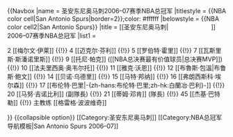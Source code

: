 {{Navbox
|name = 圣安东尼奥马刺2006–07赛季NBA总冠军
|titlestyle = {{NBA color cell|San Antonio Spurs|border=2}};color: #ffffff
|belowstyle = {{NBA color cell2|San Antonio Spurs}}
|title = [[圣安东尼奥马刺|<span style="color: #ffffff">聖安東尼奧馬刺</span>]] 2006–07赛季NBA总冠军
|list1 = <div>
2 [[梅尔文·伊莱]] {{!}}
4 [[迈克尔·芬利]] {{!}}
5 [[罗伯特·霍里]] {{!}}
7 [[瓦斯里斯·斯潘诺里斯]] {{!}}
9 [[托尼·帕克]] ([[NBA总决赛最有价值球员|总决赛MVP]]) {{!}}
10 [[法夫里西奥·奥韦尔托]] {{!}}
11 [[雅克·沃恩]] {{!}}
12 [[布魯斯·包溫|布鲁斯·鲍文]] {{!}}
14 [[贝诺·乌德里]] {{!}}
15 [[马特·邦纳]] {{!}}
16 [[弗朗西斯科·埃尔森]] {{!}}
17 [[布伦特·巴里|-{zh-hans:布伦特·巴里;zh-hk:白蘭冶·巴利}-]] {{!}}
20 [[马努·吉诺比利]] (副隊長) {{!}}
21 [[蒂姆·邓肯]] (隊長) {{!}}
45 [[杰基·巴特勒]] {{!}}
主教练 [[格雷格·波波维奇]]
</div>
}}<noinclude>
{{collapsible option}}
[[Category:圣安东尼奥马刺]]
[[Category:NBA总冠军导航模板|San Antonio Spurs 2006–07]]
</noinclude>